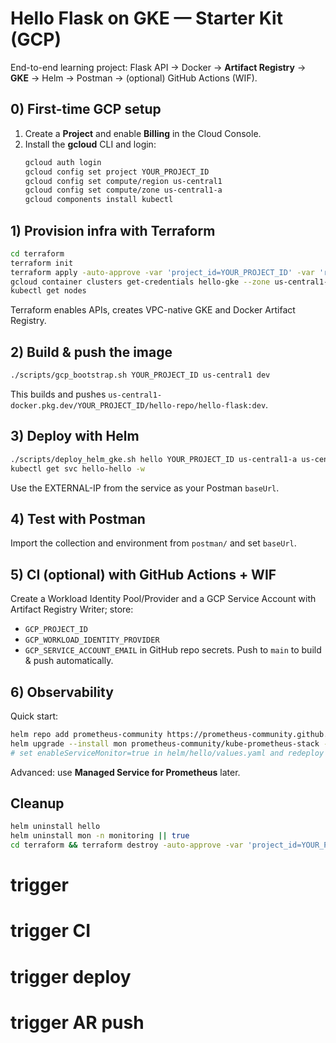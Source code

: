 # Hello Flask on **GKE** — Starter Kit (GCP)

End-to-end learning project: Flask API → Docker → **Artifact Registry** → **GKE** → Helm → Postman → (optional) GitHub Actions (WIF).

## 0) First-time GCP setup
1) Create a **Project** and enable **Billing** in the Cloud Console.  
2) Install the **gcloud** CLI and login:
   ```bash
   gcloud auth login
   gcloud config set project YOUR_PROJECT_ID
   gcloud config set compute/region us-central1
   gcloud config set compute/zone us-central1-a
   gcloud components install kubectl
   ```

## 1) Provision infra with Terraform
```bash
cd terraform
terraform init
terraform apply -auto-approve -var 'project_id=YOUR_PROJECT_ID' -var 'region=us-central1' -var 'zone=us-central1-a'
gcloud container clusters get-credentials hello-gke --zone us-central1-a --project YOUR_PROJECT_ID
kubectl get nodes
```
Terraform enables APIs, creates VPC-native GKE and Docker Artifact Registry.

## 2) Build & push the image
```bash
./scripts/gcp_bootstrap.sh YOUR_PROJECT_ID us-central1 dev
```
This builds and pushes `us-central1-docker.pkg.dev/YOUR_PROJECT_ID/hello-repo/hello-flask:dev`.

## 3) Deploy with Helm
```bash
./scripts/deploy_helm_gke.sh hello YOUR_PROJECT_ID us-central1-a us-central1 dev
kubectl get svc hello-hello -w
```
Use the EXTERNAL-IP from the service as your Postman `baseUrl`.

## 4) Test with Postman
Import the collection and environment from `postman/` and set `baseUrl`.

## 5) CI (optional) with GitHub Actions + WIF
Create a Workload Identity Pool/Provider and a GCP Service Account with Artifact Registry Writer; store:
- `GCP_PROJECT_ID`
- `GCP_WORKLOAD_IDENTITY_PROVIDER`
- `GCP_SERVICE_ACCOUNT_EMAIL`
in GitHub repo secrets. Push to `main` to build & push automatically.

## 6) Observability
Quick start:
```bash
helm repo add prometheus-community https://prometheus-community.github.io/helm-charts
helm upgrade --install mon prometheus-community/kube-prometheus-stack -n monitoring --create-namespace
# set enableServiceMonitor=true in helm/hello/values.yaml and redeploy
```
Advanced: use **Managed Service for Prometheus** later.

## Cleanup
```bash
helm uninstall hello
helm uninstall mon -n monitoring || true
cd terraform && terraform destroy -auto-approve -var 'project_id=YOUR_PROJECT_ID'
```
# trigger
# trigger CI
# trigger deploy
# trigger AR push
